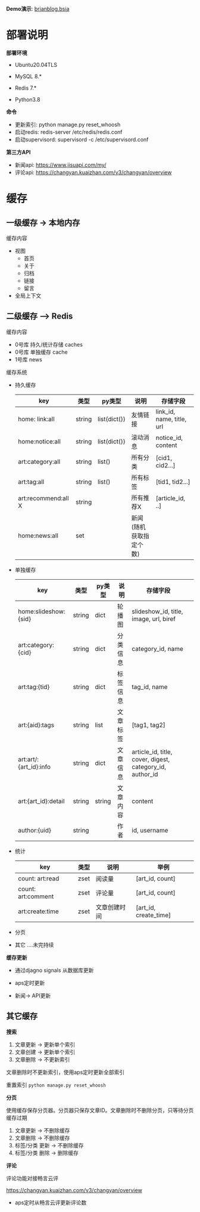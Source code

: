 **Demo演示**: [brianblog.bsia](https://brianblog.asia)

# 部署说明

**部署环境** 

* Ubuntu20.04TLS

* MySQL 8.*

* Redis 7.*

* Python3.8

  

**命令**

* 更新索引: python manage.py reset_whoosh
* 启动redis: redis-server /etc/redis/redis.conf
* 启动supervisord: supervisord -c /etc/supervisord.conf



**第三方API**

* 新闻api: https://www.jisuapi.com/my/
* 评论api: https://changyan.kuaizhan.com/v3/changyan/overview


# 缓存

## 一级缓存 -> 本地内存

缓存内容

* 视图
  * 首页
  * 关于
  * 归档
  * 链接
  * 留言
* 全局上下文

## 二级缓存 --> Redis

缓存内容

* 0号库 持久/统计存储  caches
* 0号库 单独缓存 cache
* 1号库 news

缓存系统

* 持久缓存

  | key                  | 类型   | py类型       | 说明                   | 存储字段                  |
  | -------------------- | ------ | ------------ | ---------------------- | ------------------------- |
  | home: link:all       | string | list(dict()) | 友情链接               | link_id, name, title, url |
  | home:notice:all      | string | list(dict()) | 滚动消息               | notice_id, content        |
  | art:category:all     | string | list()       | 所有分类               | [cid1, cid2...]           |
  | art:tag:all          | string | list()       | 所有标签               | [tid1, tid2...]           |
  | art:recommend:all  X | string |              | 所有推荐X              | [article_id, ..]          |
  | home:news:all        | set    |              | 新闻(随机获取指定个数) |                           |
  
* 单独缓存

  | key                    | 类型   | py类型 | 说明     | 存储字段                                                 |      |
  | ---------------------- | ------ | ------ | -------- | -------------------------------------------------------- | ---- |
  | home:slideshow:{sid}   | string | dict   | 轮播图   | slideshow_id, title, image, url, biref                   |      |
  | art:category:{cid}     | string | dict   | 分类信息 | category_id, name                                        |      |
  | art:tag:{tid}          | string | dict   | 标签信息 | tag_id, name                                             |      |
  | art:{aid}:tags         | string | list   | 文章标签 | [tag1, tag2]                                             |      |
  | art:art/:{art_id}:info | string | dict   | 文章信息 | article_id, title, cover, digest, category_id, author_id |      |
  | art:{art_id}:detail    | string | string | 文章内容 | content                                                  |      |
  | author:{uid}           | string |        | 作者     | id, username                                             |      |

* 统计

  | key                | 类型 | 说明         | 举例                  |
  | ------------------ | ---- | ------------ | --------------------- |
  | count: art:read    | zset | 阅读量       | [art_id, count]       |
  | count: art:comment | zset | 评论量       | [art_id, count]       |
  | art:create:time    | zset | 文章创建时间 | [art_id, create_time] |

* 分页
* 其它 ....未完持续

**缓存更新**

* 通过djagno signals 从数据库更新

* aps定时更新

* 新闻-> API更新



## 其它缓存

**搜索**

1. 文章更新 -> 更新单个索引
2. 文章创建 -> 更新单个索引
3. 文章删除 -> 不更新索引

文章删除时不更新索引，使用aps定时更新全部索引

重置索引 `python manage.py reset_whoosh`



**分页**

使用缓存保存分页器。分页器只保存文章ID。文章删除时不删除分页，只等待分页缓存过期

1. 文章更新 -> 不删除缓存
2. 文章删除 -> 不删除缓存
3. 标签/分类 更新 -> 不删除缓存
4. 标签/分类 删除 -> 删除缓存

**评论**

评论功能对接畅言云评

https://changyan.kuaizhan.com/v3/changyan/overview

* aps定时从畅言云评更新评论数
